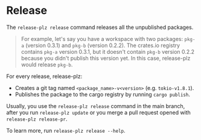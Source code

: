 # Release

The `release-plz release` command releases all the unpublished packages.

> For example, let's say you have a workspace with two packages: `pkg-a`
> (version 0.3.1) and `pkg-b` (version 0.2.2).
> The crates.io registry contains `pkg-a` version 0.3.1, but it doesn't contain
> `pkg-b` version 0.2.2 because you didn't publish this version yet.
> In this case, release-plz would release `pkg-b`.

For every release, release-plz:

- Creates a git tag named `<package_name>-v<version>` (e.g. `tokio-v1.8.1`).
- Publishes the package to the cargo registry by running `cargo publish`.

Usually, you use the `release-plz release` command in the main branch,
after you run `release-plz update`
or you merge a pull request opened with `release-plz release-pr`.

To learn more, run `release-plz release --help`.
